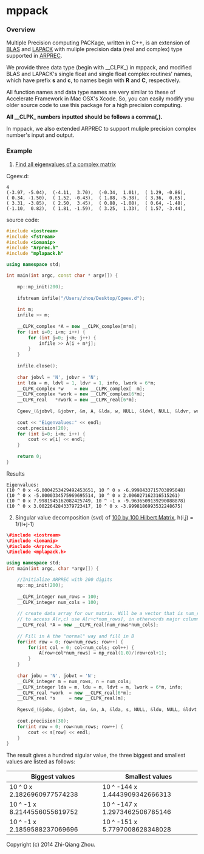 mppack
======

### Overview

Multiple Precision computing PACKage, written in C++, is an extension of [BLAS](http://www.netlib.org/blas/) and [LAPACK](http://www.netlib.org/lapack/) with muliple precision data (real and complex) type supported in [ARPREC](http://crd.lbl.gov/~dhbailey/mpdist/).

We provide three data type (begin with \_\_CLPK\_) in mppack, and modified BLAS and LAPACK's single float and single float complex routines' names, which have prefix __s__ and __c__, to names begin with __R__ and __C__, respectively.

All function names and data type names are very similar to these of Accelerate Framework in Mac OSX's Xcode. So, you can easily modify you older source code to use this package for a high precision computing.

__All \_\_CLPK\_ numbers inputted should be follows a comma(,).__

In mppack, we also extended ARPREC to support muliple precision complex number's input and output.

### Example

1. [Find all eigenvalues of a complex matrix](http://www.nag.com/lapack-ex/node92.html)

Cgeev.d:
```
4
(-3.97, -5.04),  (-4.11,  3.70),  (-0.34,  1.01),  ( 1.29, -0.86),
( 0.34, -1.50),  ( 1.52, -0.43),  ( 1.88, -5.38),  ( 3.36,  0.65),
( 3.31, -3.85),  ( 2.50,  3.45),  ( 0.88, -1.08),  ( 0.64, -1.48),
(-1.10,  0.82),  ( 1.81, -1.59),  ( 3.25,  1.33),  ( 1.57, -3.44),
```

source code:
```cpp
#include <iostream>
#include <fstream>
#include <iomanip>
#include "Arprec.h"
#include "mplapack.h"

using namespace std;

int main(int argc, const char * argv[]) {
    
    mp::mp_init(200);
    
    ifstream infile("/Users/zhou/Desktop/Cgeev.d");
    
    int m;
    infile >> m;
    
    __CLPK_complex *A = new __CLPK_complex[m*m];
    for (int i=0; i<m; i++) {
        for (int j=0; j<m; j++) {
            infile >> A[i + m*j];
        }
    }
    
    infile.close();
    
    char jobvl = 'N', jobvr = 'N';
    int lda = m, ldvl = 1, ldvr = 1, info, lwork = 6*m;
    __CLPK_complex *w    = new __CLPK_complex[  m];
    __CLPK_complex *work = new __CLPK_complex[6*m];
    __CLPK_real   *rwork = new __CLPK_real[6*m];
    
    Cgeev_(&jobvl, &jobvr, &m, A, &lda, w, NULL, &ldvl, NULL, &ldvr, work, &lwork, rwork, &info);
    
    cout << "Eigenvalues:" << endl;
    cout.precision(20);
    for (int i=0; i<m; i++) {
        cout << w[i] << endl;
    }
    
    return 0;
}
```

Results
```
Eigenvalues:
(10 ^ 0 x -6.0004253429492453651, 10 ^ 0 x -6.9998433715703895048)
(10 ^ 0 x -5.0000334575969695514, 10 ^ 0 x 2.006027162316515261)
(10 ^ 0 x 7.9981945162082425749, 10 ^ -1 x -9.9636509139290088878)
(10 ^ 0 x 3.0022642843379723417, 10 ^ 0 x -3.9998186993532248675)
```

2. Singular value decomposition (svd) of [100 by 100 Hilbert Matrix](www-math.mit.edu/~plamen/talks/src99.pdf), h(i,j) = 1/(i+j-1)


``` cpp
\#include <iostream>
\#include <iomanip>
\#include <Arprec.h>
\#include <mplapack.h>

using namespace std;
int main(int argc, char *argv[]) {

    //Initialize ARPREC with 200 digits
    mp::mp_init(200);
    
    __CLPK_integer num_rows = 100;
    __CLPK_integer num_cols = 100;
    
    // create data array for our matrix. Will be a vector that is num_rows*num_cols elements
    // to access A(r,c) use A[r+c*num_rows], in otherwords major column ordering. {r1c1,r2c1,r3c1...}
    __CLPK_real *A = new __CLPK_real[num_rows*num_cols];
    
    // Fill in A the "normal" way and fill in B
    for(int row = 0; row<num_rows; row++) {
        for(int col = 0; col<num_cols; col++) {
            A[row+col*num_rows] = mp_real(1.0)/(row+col+1);
        }
    }
    
    char jobu = 'N', jobvt = 'N';
    __CLPK_integer m = num_rows, n = num_cols;
    __CLPK_integer lda = m, ldu = m, ldvt = m, lwork = 6*m, info;
    __CLPK_real *work  = new __CLPK_real[6*m];
    __CLPK_real *s     = new __CLPK_real[m];
    
    Rgesvd_(&jobu, &jobvt, &m, &n, A, &lda, s, NULL, &ldu, NULL, &ldvt, work, &lwork, &info);
    
    cout.precision(30);
    for(int row = 0; row<num_rows; row++) {
        cout << s[row] << endl;
    }
}
```

The result gives a hundred sigular value, the three biggest and smallest values are listed as follows:

Biggest values | Smallest values
------------ | -------------
10 ^  0 x 2.1826960977574238 | 10 ^ -144 x 1.4443909342666313
10 ^ -1 x 8.2144556055619752 | 10 ^ -147 x 1.2973462506785146
10 ^ -1 x 2.1859588237069696 | 10 ^ -151 x 5.7797008628348028


Copyright (c) 2014 Zhi-Qiang Zhou.

